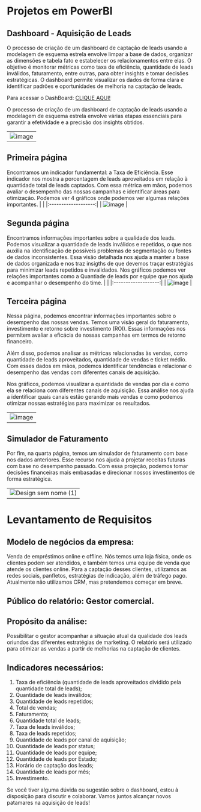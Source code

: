 # Projetos em PowerBI

## Dashboard - Aquisição de Leads

O processo de criação de um dashboard de captação de leads usando a modelagem de esquema estrela envolve limpar a base de dados, organizar as dimensões e tabela fato e estabelecer os relacionamentos entre elas. O objetivo é monitorar métricas como taxa de eficiência, quantidade de leads inválidos, faturamento, entre outras, para obter insights e tomar decisões estratégicas. O dashboard permite visualizar os dados de forma clara e identificar padrões e oportunidades de melhoria na captação de leads.

Para acessar o DashBoard:  [CLIQUE AQUI!](https://app.powerbi.com/view?r=eyJrIjoiMDYzMjc2YWItODkyOS00NDU2LWI3MzQtNWNjOWIzNjhjMzNjIiwidCI6IjdlYWMxYzIzLWMxZjUtNGY1Ni1iYmNhLTUzZjMxZmZiMTQ0YSJ9)

O processo de criação de um dashboard de captação de leads usando a modelagem de esquema estrela envolve várias etapas essenciais para garantir a efetividade e a precisão dos insights obtidos.

|                     |
|:-------------------:|
|   ![image](https://github.com/icaroalmeidas/PowerBI/assets/106759439/7aa6ee5c-22ac-476b-8bfe-7d847bca01b3)    |

## Primeira página 
Encontramos um indicador fundamental: a Taxa de Eficiência. Esse indicador nos mostra a porcentagem de leads aproveitados em relação à quantidade total de leads captados. Com essa métrica em mãos, podemos avaliar o desempenho das nossas campanhas e identificar áreas para otimização. Podemos ver 4 gráficos onde podemos ver algumas relações importantes.
|                     |
|:-------------------:|
|   ![image](https://github.com/icaroalmeidas/PowerBI/assets/106759439/a956153e-fcaf-491d-b778-2666fe2a6d07)   |

## Segunda página
Encontramos informações importantes sobre a qualidade dos leads. Podemos visualizar a quantidade de leads inválidos e repetidos, o que nos auxilia na identificação de possíveis problemas de segmentação ou fontes de dados inconsistentes. Essa visão detalhada nos ajuda a manter a base de dados organizada e nos traz insigths de que devemos traçar estratégias para minimizar leads repetidos e invalidados.  Nos gráficos podemos ver relações importantes como a Quantiade de leads por equipe que nos ajuda e acompanhar o desempenho do time.
|                     |
|:-------------------:|
|   ![image](https://github.com/icaroalmeidas/PowerBI/assets/106759439/21621090-a430-4c4b-ae7f-4f83a2b56bb5)  |

## Terceira página
Nessa página, podemos encontrar informações importantes sobre o desempenho das nossas vendas. Temos uma visão geral do faturamento, investimento e retorno sobre investimento (ROI). Essas informações nos permitem avaliar a eficácia de nossas campanhas em termos de retorno financeiro.

Além disso, podemos analisar as métricas relacionadas às vendas, como quantidade de leads aproveitados, quantidade de vendas e ticket médio. Com esses dados em mãos, podemos identificar tendências e relacionar o desempenho das vendas com diferentes canais de aquisição.

Nos gráficos, podemos visualizar a quantidade de vendas por dia e como ela se relaciona com diferentes canais de aquisição. Essa análise nos ajuda a identificar quais canais estão gerando mais vendas e como podemos otimizar nossas estratégias para maximizar os resultados.

|                     |
|:-------------------:|
|   ![image](https://github.com/icaroalmeidas/PowerBI/assets/106759439/cf2e2c09-8a1e-4398-9512-c064e134a6dc)  |

## Simulador de Faturamento
Por fim, na quarta página, temos um simulador de faturamento com base nos dados anteriores. Esse recurso nos ajuda a projetar receitas futuras com base no desempenho passado. Com essa projeção, podemos tomar decisões financeiras mais embasadas e direcionar nossos investimentos de forma estratégica.

|                     |
|:-------------------:|
|   ![Design sem nome (1)](https://github.com/icaroalmeidas/PowerBI/assets/106759439/353e6511-6286-4be0-ab19-5dc4d0b9200b) |

# Levantamento de Requisitos

## Modelo de negócios da empresa: 
Venda de empréstimos online e offline. Nós temos uma
loja física, onde os clientes podem ser atendidos, e também temos uma equipe de venda
que atende os clientes online. Para a captação desses clientes, utilizamos as redes sociais,
panfletos, estratégias de indicação, além de tráfego pago. Atualmente não utilizamos CRM,
mas pretendemos começar em breve.

## Público do relatório: Gestor comercial.

## Propósito da análise: 
Possibilitar o gestor acompanhar a situação atual da qualidade dos
leads oriundos das diferentes estratégias de marketing. O relatório será utilizado para
otimizar as vendas a partir de melhorias na captação de clientes.

## Indicadores necessários:
1. Taxa de eficiência (quantidade de leads aproveitados dividido pela quantidade total
de leads);
2. Quantidade de leads inválidos;
3. Quantidade de leads repetidos;
4. Total de vendas;
5. Faturamento;
6. Quantidade total de leads;
7. Taxa de leads inválidos;
8. Taxa de leads repetidos;
9. Quantidade de leads por canal de aquisição;
10. Quantidade de leads por status;
11. Quantidade de leads por equipe;
12. Quantidade de leads por Estado;
13. Horário de captação dos leads;
14. Quantidade de leads por mês;
15. Investimento.


Se você tiver alguma dúvida ou sugestão sobre o dashboard, estou à disposição para discutir e colaborar. Vamos juntos alcançar novos patamares na aquisição de leads!



